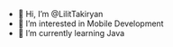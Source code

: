 - 👋 Hi, I’m @LilitTakiryan
- 👀 I’m interested in Mobile Development
- 🌱 I’m currently learning Java


<!---
LilitTakiryan/LilitTakiryan is a ✨ special ✨ repository because its `README.md` (this file) appears on your GitHub profile.
You can click the Preview link to take a look at your changes.
--->
